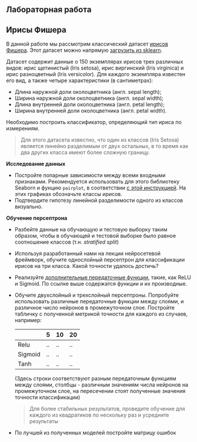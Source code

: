 ## Лабораторная работа
## Ирисы Фишера

В данной работе мы рассмотрим классический датасет [ирисов Фишера](https://ru.wikipedia.org/wiki/%D0%98%D1%80%D0%B8%D1%81%D1%8B_%D0%A4%D0%B8%D1%88%D0%B5%D1%80%D0%B0). Этот датасет можно напрямую [загрузить из sklearn](https://scikit-learn.org/stable/modules/generated/sklearn.datasets.load_iris.html).

Датасет содержит данные о 150 экземплярах ирисов трех различных видов: ирис щетинистый (Iris setosa), ирис виргинский (Iris virginica) и ирис разноцветный (Iris versicolor).  Для каждого экземпляра известен его вид, а также четыре характеристики (в сантиметрах):

* Длина наружной доли околоцветника (англ. sepal length);
* Ширина наружной доли околоцветника (англ. sepal width);
* Длина внутренней доли околоцветника (англ. petal length);
* Ширина внутренней доли околоцветника (англ. petal width).

Необходимо построить классификатор, определяющий тип ириса по измерениям.

> Для этого датасета известно, что один из классов (Iris Setosa) является линейно разделимым от двух остальных, в то время как два других класса имеют более сложную границу.

**Исследование данных**

* Постройте попарные зависимости между всеми входными признаками. Рекомендуется использовать для этого библиотеку Seaborn и фунцию `pairplot`, в соответствии [с этой инструкцией](https://pythonpip.ru/osnovy/parnyy-grafik-seaborn-v-python-dlya-vizualizatsii-dannyh). На этих графиках обозначьте классы ирисов.
* Подтвердите гипотезу линейной разделимости одного из классов визуально.

**Обучение персептрона**

* Разбейте данные на обучающую и тестовую выборку таким образом, чтобы в обучающей и тестовой выборке было равное соотношение классов (т.н. *stratified split*)
* Используя разработанный нами на лекции нейросетевой фреймворк, обучите однослойный персептрон для классификации ирисов на три класса. Какой точности удалось достичь?
* Реализуйте [дополнительные передаточные функции](https://ru.wikipedia.org/wiki/%D0%A4%D1%83%D0%BD%D0%BA%D1%86%D0%B8%D1%8F_%D0%B0%D0%BA%D1%82%D0%B8%D0%B2%D0%B0%D1%86%D0%B8%D0%B8), такие, как ReLU и Sigmoid. По ссылке выше содержатся функции и их производные.
* Обучите двухслойный и трехслойный персептроны. Попробуйте использовать различные передаточные функции между слоями, и различное число нейронов в промежуточном слое. Постройте табличку с полученной метрикой точности для каждого из случаев, например:

   &nbsp;   | 5  | 10 | 20 
  ----|----|----|----
  Relu | .. | .. | ..
  Sigmoid | .. | .. | ..
  Tanh | .. | .. | ..

  (Здесь строки соответствуют разным передаточным функциям между слоями, столбцы - различным значениям числа нейронов на промежуточном слое, на пересечении стоят полученные значения точности классификации)

  > Для более стабильных результатов, проведите обучение для каждого из квадратиков по нескольку раз и усредните результаты

* По лучшей из полученных моделей постройте матрицу ошибок

